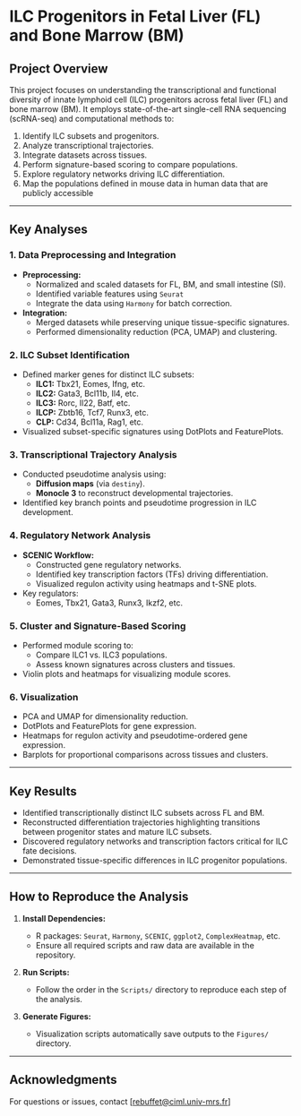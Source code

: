 # ILC Progenitors in Fetal Liver (FL) and Bone Marrow (BM)

## Project Overview

This project focuses on understanding the transcriptional and functional diversity of innate lymphoid cell (ILC) progenitors across fetal liver (FL) and bone marrow (BM). It employs state-of-the-art single-cell RNA sequencing (scRNA-seq) and computational methods to:

1. Identify ILC subsets and progenitors.
2. Analyze transcriptional trajectories.
3. Integrate datasets across tissues.
4. Perform signature-based scoring to compare populations.
5. Explore regulatory networks driving ILC differentiation.
6. Map the populations defined in mouse data in human data that are publicly accessible

---

## Key Analyses

### 1. **Data Preprocessing and Integration**
- **Preprocessing:**
  - Normalized and scaled datasets for FL, BM, and small intestine (SI).
  - Identified variable features using `Seurat`
  - Integrate the data using `Harmony` for batch correction.
- **Integration:**
  - Merged datasets while preserving unique tissue-specific signatures.
  - Performed dimensionality reduction (PCA, UMAP) and clustering.

### 2. **ILC Subset Identification**
- Defined marker genes for distinct ILC subsets:
  - **ILC1:** Tbx21, Eomes, Ifng, etc.
  - **ILC2:** Gata3, Bcl11b, Il4, etc.
  - **ILC3:** Rorc, Il22, Batf, etc.
  - **ILCP:** Zbtb16, Tcf7, Runx3, etc.
  - **CLP:** Cd34, Bcl11a, Rag1, etc.
- Visualized subset-specific signatures using DotPlots and FeaturePlots.

### 3. **Transcriptional Trajectory Analysis**
- Conducted pseudotime analysis using:
  - **Diffusion maps** (via `destiny`).
  - **Monocle 3** to reconstruct developmental trajectories.
- Identified key branch points and pseudotime progression in ILC development.

### 4. **Regulatory Network Analysis**
- **SCENIC Workflow:**
  - Constructed gene regulatory networks.
  - Identified key transcription factors (TFs) driving differentiation.
  - Visualized regulon activity using heatmaps and t-SNE plots.
- Key regulators:
  - Eomes, Tbx21, Gata3, Runx3, Ikzf2, etc.

### 5. **Cluster and Signature-Based Scoring**
- Performed module scoring to:
  - Compare ILC1 vs. ILC3 populations.
  - Assess known signatures across clusters and tissues.
- Violin plots and heatmaps for visualizing module scores.

### 6. **Visualization**
- PCA and UMAP for dimensionality reduction.
- DotPlots and FeaturePlots for gene expression.
- Heatmaps for regulon activity and pseudotime-ordered gene expression.
- Barplots for proportional comparisons across tissues and clusters.

---

## Key Results

- Identified transcriptionally distinct ILC subsets across FL and BM.
- Reconstructed differentiation trajectories highlighting transitions between progenitor states and mature ILC subsets.
- Discovered regulatory networks and transcription factors critical for ILC fate decisions.
- Demonstrated tissue-specific differences in ILC progenitor populations.

---


## How to Reproduce the Analysis

1. **Install Dependencies:**
   - R packages: `Seurat`, `Harmony`, `SCENIC`, `ggplot2`, `ComplexHeatmap`, etc.
   - Ensure all required scripts and raw data are available in the repository.

2. **Run Scripts:**
   - Follow the order in the `Scripts/` directory to reproduce each step of the analysis.

3. **Generate Figures:**
   - Visualization scripts automatically save outputs to the `Figures/` directory.

---

## Acknowledgments

For questions or issues, contact [rebuffet@ciml.univ-mrs.fr]


